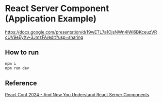 # React Server Component (Application Example)

https://docs.google.com/presentation/d/19wETL7a1OjsNWn4lWl6BKceuzVRcUV9eEyXv-3JmzFA/edit?usp=sharing

## How to run

```sh
npm i
npm run dev
```

## Reference

[React Conf 2024 - And Now You Understand React Server Components](https://github.com/epicweb-dev/react-server-components)
